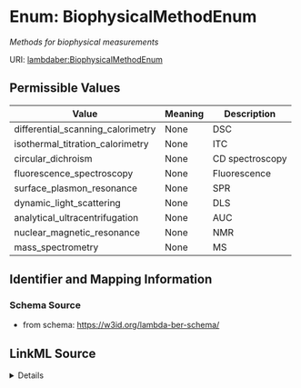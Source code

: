 # Enum: BiophysicalMethodEnum 




_Methods for biophysical measurements_



URI: [lambdaber:BiophysicalMethodEnum](https://w3id.org/lambda-ber-schema/BiophysicalMethodEnum)

## Permissible Values

| Value | Meaning | Description |
| --- | --- | --- |
| differential_scanning_calorimetry | None | DSC |
| isothermal_titration_calorimetry | None | ITC |
| circular_dichroism | None | CD spectroscopy |
| fluorescence_spectroscopy | None | Fluorescence |
| surface_plasmon_resonance | None | SPR |
| dynamic_light_scattering | None | DLS |
| analytical_ultracentrifugation | None | AUC |
| nuclear_magnetic_resonance | None | NMR |
| mass_spectrometry | None | MS |








## Identifier and Mapping Information






### Schema Source


* from schema: https://w3id.org/lambda-ber-schema/






## LinkML Source

<details>
```yaml
name: BiophysicalMethodEnum
description: Methods for biophysical measurements
from_schema: https://w3id.org/lambda-ber-schema/
rank: 1000
permissible_values:
  differential_scanning_calorimetry:
    text: differential_scanning_calorimetry
    description: DSC
  isothermal_titration_calorimetry:
    text: isothermal_titration_calorimetry
    description: ITC
  circular_dichroism:
    text: circular_dichroism
    description: CD spectroscopy
  fluorescence_spectroscopy:
    text: fluorescence_spectroscopy
    description: Fluorescence
  surface_plasmon_resonance:
    text: surface_plasmon_resonance
    description: SPR
  dynamic_light_scattering:
    text: dynamic_light_scattering
    description: DLS
  analytical_ultracentrifugation:
    text: analytical_ultracentrifugation
    description: AUC
  nuclear_magnetic_resonance:
    text: nuclear_magnetic_resonance
    description: NMR
  mass_spectrometry:
    text: mass_spectrometry
    description: MS

```
</details>